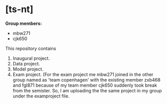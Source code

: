 # \[ts-nt\]

**Group members:**
- mbw271
- cjk650

This repository contains  
1. Inaugural project. 
2. Data project. 
3. Model project. 
4. Exam project. (For the exam project me mbw271 joined in the other group named as 'team copenhagen' with the existing member zxb468 and fgl871 because of my team member cjk650 suddenly took break from the semister. So, I am uploading the the same project in my group under the examproject file. 
